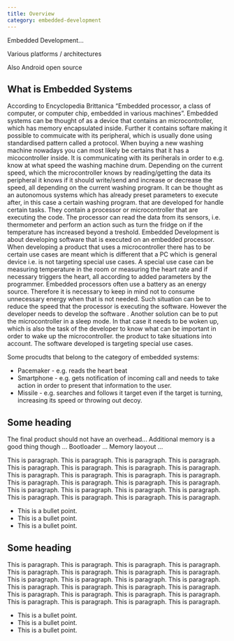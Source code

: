 ```yaml
---
title: Overview
category: embedded-development
---
```



Embedded Development...

Various platforms / architectures

Also Android open source

## What is Embedded Systems

According to Encyclopedia Brittanica “Embedded processor, a class of computer, or computer chip, embedded in various machines”.
Embedded systems can be thought of as a device that contains an microcontroller, which has memory encapsulated inside. Further it contains softare making it possible to commuicate with its peripheral, which is usually done using standardised pattern called a protocol. When buying a new washing machine nowadays you can most likely be certains that it has a micocontroller inside. It is communicating with its periherals in order to e.g. know at what speed the washing machine drum. Depending on the current speed, which the microcontroller knows by reading/getting the data its peripheral it knows if it should write/send and increase or decrease the speed, all depending on the current washing program. It can be thought as an autonomous systems which has already preset parameters to execute after, in this case a certain washing program. that are developed for handle certain tasks. They contain a processor or microcontroller that are executing the code. The processor can read the data from its sensors, i.e. thermometer and perform an action such as turn the fridge on if the temperature has increased beyond a treshold. 
Embedded Development is about developing software that is executed on an embedded processor.
 When developing a product that uses a microcontroller there has to be certain use cases are meant which is different that a PC which is general device i.e. is not targeting special use cases. A special use case can be measuring temperature in the room or measuring the heart rate and if necessary triggers the heart, all according to added parameters by the programmer. 
Embedded processors often use a battery as an energy source. Therefore it is necessary to keep in mind not to consume unnecessary energy when that is not needed. Such situation can be to reduce the speed that the processor is executing the software. However the developer needs to develop the software . Another solution can be to put the microcontroller in a sleep mode. In that case it needs to be woken up, which is also the task of the developer to know what can be important in order to wake up the microcontroller.
 the product to take situations into account. The software developed is targeting special use cases. 
 
 Some procudts that belong to the category of embedded systems:
 * Pacemaker - e.g. reads the heart beat
 * Smartphone - e.g. gets notification of incoming call and needs to take action in order to present that information to the user.
 * Missile - e.g. searches and follows it target even if the target is turning, increasing its speed or throwing out decoy.
 
 
## Some heading

The final product should not have an overhead... 
Additional memory is a good thing though ...
Bootloader ...
Memory laoyout ...

This is paragraph. This is paragraph. This is paragraph. This is paragraph. This is paragraph. This is paragraph. This is paragraph. This is paragraph. This is paragraph. This is paragraph. This is paragraph. This is paragraph. This is paragraph. This is paragraph. This is paragraph. This is paragraph. This is paragraph. This is paragraph. This is paragraph. This is paragraph. This is paragraph. This is paragraph. This is paragraph. This is paragraph.

* This is a bullet point.
* This is a bullet point.
* This is a bullet point.

## Some heading

This is paragraph. This is paragraph. This is paragraph. This is paragraph. This is paragraph. This is paragraph. This is paragraph. This is paragraph. This is paragraph. This is paragraph. This is paragraph. This is paragraph. This is paragraph. This is paragraph. This is paragraph. This is paragraph. This is paragraph. This is paragraph. This is paragraph. This is paragraph. This is paragraph. This is paragraph. This is paragraph. This is paragraph.

* This is a bullet point.
* This is a bullet point.
* This is a bullet point.




